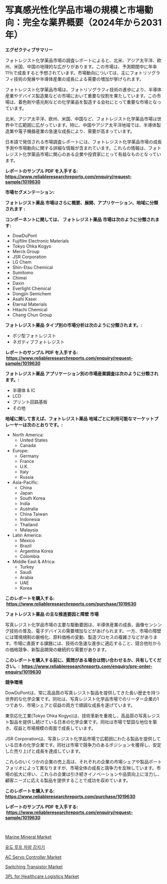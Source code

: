 <p><h1>写真感光性化学品市場の規模と市場動向：完全な業界概要（2024年から2031年）</h1></p><p><strong>エグゼクティブサマリー</strong></p>
<p><p>フォトレジスト化学薬品市場の調査レポートによると、北米、アジア太平洋、欧州、米国、中国の地理的な広がりがあります。この市場は、予測期間中に年率11％で成長すると予想されています。市場動向については、主にフォトリソグラフィ技術の発展や半導体産業の成長による需要の増加が挙げられます。</p><p>フォトレジスト化学薬品市場は、フォトリソグラフィ技術の進歩により、半導体産業やデバイス製造業などの市場において重要な役割を果たしています。この市場は、着色剤や感光剤などの化学薬品を製造する会社にとって重要な市場となっています。</p><p>北米、アジア太平洋、欧州、米国、中国など、フォトレジスト化学薬品市場は世界中で広範囲に広がっています。特に、中国やアジア太平洋地域では、半導体製造業や電子機器産業の急速な成長により、需要が高まっています。</p><p>日本語で発信される市場調査レポートには、フォトレジスト化学薬品市場の成長予測や市場動向に関する詳細な情報が含まれています。これらの情報は、フォトレジスト化学薬品市場に関心のある企業や投資家にとって有益なものとなっています。</p></p>
<p><strong>レポートのサンプル PDF を入手する: <a href="https://www.reliableresearchreports.com/enquiry/request-sample/1019630">https://www.reliableresearchreports.com/enquiry/request-sample/1019630</a></strong></p>
<p><strong>市場セグメンテーション:</strong></p>
<p><strong> フォトレジスト薬品 市場はさらに概要、展開、アプリケーション、地域に分類されます :</strong></p>
<p><strong>コンポーネントに関しては、 フォトレジスト薬品 市場は次のように分類されます: &nbsp;</strong></p>
<p><ul><li>DowDuPont</li><li>Fujifilm Electronic Materials</li><li>Tokyo Ohka Kogyo</li><li>Merck Group</li><li>JSR Corporation</li><li>LG Chem</li><li>Shin-Etsu Chemical</li><li>Sumitomo</li><li>Chimei</li><li>Daxin</li><li>Everlight Chemical</li><li>Dongjin Semichem</li><li>Asahi Kasei</li><li>Eternal Materials</li><li>Hitachi Chemical</li><li>Chang Chun Group</li></ul></p>
<p><strong> フォトレジスト薬品 タイプ別の市場分析は次のように分類されます。:</strong></p>
<p><ul><li>ポジ型フォトレジスト</li><li>ネガティブフォトレジスト</li></ul></p>
<p><strong>レポートのサンプル PDF を入手する: &nbsp;<a href="https://www.reliableresearchreports.com/enquiry/request-sample/1019630">https://www.reliableresearchreports.com/enquiry/request-sample/1019630</a></strong></p>
<p><strong> フォトレジスト薬品 アプリケーション別の市場産業調査は次のように分類されます。:</strong></p>
<p><ul><li>半導体 & IC</li><li>LCD</li><li>プリント回路基板</li><li>その他</li></ul></p>
<p><strong>地域に関して言えば、フォトレジスト薬品 地域ごとに利用可能なマーケットプレーヤーは次のとおりです。:</strong></p>
<p><ul>
    <li>
        North America:
        <ul>
            <li>United States</li>
            <li>Canada</li>
        </ul>
    </li>
    <li>
        Europe:
        <ul>
            <li>Germany</li>
            <li>France</li>
            <li>U.K.</li>
            <li>Italy</li>
            <li>Russia</li>
        </ul>
    </li>
    <li>
        Asia-Pacific:
        <ul>
            <li>China</li>
            <li>Japan</li>
            <li>South Korea</li>
            <li>India</li>
            <li>Australia</li>
            <li>China Taiwan</li>
            <li>Indonesia</li>
            <li>Thailand</li>
            <li>Malaysia</li>
        </ul>
    </li>
    <li>
        Latin America:
        <ul>
            <li>Mexico</li>
            <li>Brazil</li>
            <li>Argentina Korea</li>
            <li>Colombia</li>
        </ul>
    </li>
    <li>
        Middle East & Africa:
        <ul>
            <li>Turkey</li>
            <li>Saudi</li>
            <li>Arabia</li>
            <li>UAE</li>
            <li>Korea</li>
        </ul>
    </li>
    </ul></p>
<p><strong>このレポートを購入する: &nbsp;<a href="https://www.reliableresearchreports.com/purchase/1019630">https://www.reliableresearchreports.com/purchase/1019630</a></strong></p>
<p><strong>フォトレジスト薬品 の主な推進要因と障壁 市場</strong></p>
<p><p>写真レジスト化学品市場の主要な駆動要因は、半導体産業の成長、画像センシング技術の普及、電子デバイスの需要増加などがあげられます。一方、市場の障壁には環境規制の厳格化、原料価格の変動、製造プロセスの複雑さなどがあります。市場に直面する課題には、技術の急速な進歩に適応すること、競合他社からの価格競争、新製品開発の継続的な需要があります。</p></p>
<p><strong>このレポートを購入する前に、質問がある場合は問い合わせるか、共有してください。:&nbsp; <a href="https://www.reliableresearchreports.com/enquiry/pre-order-enquiry/1019630">https://www.reliableresearchreports.com/enquiry/pre-order-enquiry/1019630</a></strong></p>
<p><strong>競争環境</strong></p>
<p><p>DowDuPontは、常に高品質の写真レジスト製品を提供してきた長い歴史を持つ世界的な化学企業です。同社は、写真レジスト化学品市場でのリーダー企業の1つであり、市場シェアと収益の両方で順調な成長を遂げています。</p><p>東京応化工業(Tokyo Ohka Kogyo)は、技術革新を重視し、高品質の写真レジスト製品を提供し続けている日本の化学企業です。同社は市場で堅固な地位を築き、収益と市場規模の両面で成長しています。</p><p>JSR Corporationは、写真レジスト化学品市場で広範囲にわたる製品を提供している日本の化学企業です。同社は市場で競争力のあるポジションを獲得し、安定した売り上げと成長を達成しています。</p><p>これらのいくつかの企業の売上高は、それぞれの企業の市場シェアや製品ポートフォリオによって異なりますが、市場全体の成長と競争力を反映しています。市場の拡大に伴い、これらの企業は引き続きイノベーションや品質向上に注力し、顧客ニーズに応える製品を提供することで成功を収めています。</p></p>
<p><strong>このレポートを購入する: &nbsp; <a href="https://www.reliableresearchreports.com/purchase/1019630">https://www.reliableresearchreports.com/purchase/1019630</a></strong></p>
<p><strong>レポートのサンプル PDF を入手する: &nbsp;<a href="https://www.reliableresearchreports.com/enquiry/request-sample/1019630">https://www.reliableresearchreports.com/enquiry/request-sample/1019630</a></strong><strong></strong></p>
<p>&nbsp;</p>
<p><p><a href="https://spotless-saver-8fd.notion.site/Marine-Mineral-Market-Research-Report-Unlocks-Analysis-on-the-Market-Financial-Status-Market-Size--0dc7f1b6ff7e44508df5de085b8b6481">Marine Mineral Market</a></p><p><a href="https://github.com/Howaoole34545/Market-Research-Report-List-1/blob/main/640496414436.md">유도 루프 차량 감지기</a></p><p><a href="https://github.com/gdfhhhj/Market-Research-Report-List-3/blob/main/ac-servo-controller-market.md">AC Servo Controller Market</a></p><p><a href="https://github.com/julyju69/Market-Research-Report-List-2/blob/main/switching-transistor-market.md">Switching Transistor Market</a></p><p><a href="https://issuu.com/reportprime-2/docs/3pl-for-healthcare-logistics-market-size-2030.pptx">3PL for Healthcare Logistics Market</a></p></p>